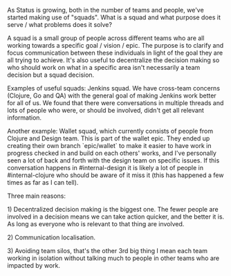 As Status is growing, both in the number of teams and people, we've
started making use of "squads". What is a squad and what purpose does it
serve / what problems does it solve?

A squad is a small group of people across different teams who are all
working towards a specific goal / vision / epic. The purpose is to
clarify and focus communication between these individuals in light of
the goal they are all trying to achieve. It's also useful to
decentralize the decision making so who should work on what in a
specific area isn't necessarily a team decision but a squad decision.

Examples of useful squads: Jenkins squad. We have cross-team concerns
(Clojure, Go and QA) with the general goal of making Jenkins work better
for all of us. We found that there were conversations in multiple
threads and lots of people who were, or should be involved, didn't get
all relevant information.

Another example: Wallet squad, which currently consists of people from
Clojure and Design team. This is part of the wallet epic. They ended up
creating their own branch \`epic/wallet\` to make it easier to have work
in progress checked in and build on each others' works, and I've
personally seen a lot of back and forth with the design team on specific
issues. If this conversation happens in \#internal-design it is likely a
lot of people in \#internal-clojure who should be aware of it miss it
(this has happened a few times as far as I can tell).

Three main reasons:

1\) Decentralized decision making is the biggest one. The fewer people
are involved in a decision means we can take action quicker, and the
better it is. As long as everyone who is relevant to that thing are
involved.

2\) Communication localisation.

3\) Avoiding team silos, that's the other 3rd big thing I mean each team
working in isolation without talking much to people in other teams who
are impacted by work.
